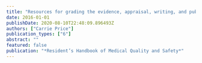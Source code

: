 ```yaml
---
title: "Resources for grading the evidence, appraisal, writing, and publishing"
date: 2016-01-01
publishDate: 2020-08-10T22:48:09.896493Z
authors: ["Carrie Price"]
publication_types: ["6"]
abstract: ""
featured: false
publication: "*Resident’s Handbook of Medical Quality and Safety*"
---
```


